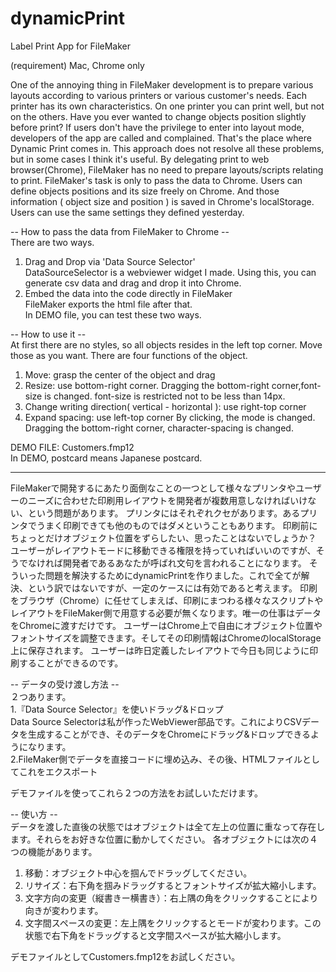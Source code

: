# dynamicPrint
Label Print App for FileMaker

(requirement) Mac, Chrome only

One of the annoying thing in FileMaker development is to prepare various layouts according to various printers or various customer's needs.
Each printer has its own characteristics. On one printer you can print well, but not on the others. Have you ever wanted to change objects position slightly before print?
If users don't have the privilege to enter into layout mode, developers of the app are called and complained.
That's the place where Dynamic Print comes in.
This approach does not resolve all these problems, but in some cases I think it's useful.
By delegating print to web browser(Chrome), FileMaker has no need to prepare layouts/scripts relating to print.
FileMaker's task is only to pass the data to Chrome. Users can define objects positions and its size freely on Chrome.
And those information ( object size and position ) is saved in Chrome's localStorage.
Users can use the same settings they defined yesterday.

-- How to pass the data from FileMaker to Chrome --  
There are two ways.
1. Drag and Drop via 'Data Source Selector'  
DataSourceSelector is a webviewer widget I made. Using this, you can generate csv data and drag and drop it into Chrome.
2. Embed the data into the code directly in FileMaker  
FileMaker exports the html file after that.  
In DEMO file, you can test these two ways.

-- How to use it --  
At first there are no styles, so all objects resides in the left top corner. Move those as you want.
There are four functions of the object.
1. Move: grasp the center of the object and drag
2. Resize: use bottom-right corner. Dragging the bottom-right corner,font-size is changed.
font-size is restricted not to be less than 14px.
3. Change writing direction( vertical - horizontal ): use right-top corner
4. Expand spacing: use left-top corner By clicking, the mode is changed. Dragging the bottom-right corner, character-spacing is changed.


DEMO FILE: Customers.fmp12   
In DEMO, postcard means Japanese postcard.

-------------------------------------------------------------------

FileMakerで開発するにあたり面倒なことの一つとして様々なプリンタやユーザーのニーズに合わせた印刷用レイアウトを開発者が複数用意しなければいけない、という問題があります。
プリンタにはそれぞれクセがあります。あるプリンタでうまく印刷できても他のものではダメということもあります。
印刷前にちょっとだけオブジェクト位置をずらしたい、思ったことはないでしょうか？
ユーザーがレイアウトモードに移動できる権限を持っていればいいのですが、そうでなければ開発者であるあなたが呼ばれ文句を言われることになります。
そういった問題を解決するためにdynamicPrintを作りました。これで全てが解決、という訳ではないですが、一定のケースには有効であると考えます。
印刷をブラウザ（Chrome）に任せてしまえば、印刷にまつわる様々なスクリプトやレイアウトをFileMaker側で用意する必要が無くなります。唯一の仕事はデータをChromeに渡すだけです。
ユーザーはChrome上で自由にオブジェクト位置やフォントサイズを調整できます。そしてその印刷情報はChromeのlocalStorage上に保存されます。
ユーザーは昨日定義したレイアウトで今日も同じように印刷することができるのです。

-- データの受け渡し方法 --    
２つあります。  
1.『Data Source Selector』を使いドラッグ&ドロップ  
Data Source Selectorは私が作ったWebViewer部品です。これによりCSVデータを生成することができ、そのデータをChromeにドラッグ&ドロップできるようになります。  
2.FileMaker側でデータを直接コードに埋め込み、その後、HTMLファイルとしてこれをエクスポート

デモファイルを使ってこれら２つの方法をお試しいただけます。

-- 使い方 --  
データを渡した直後の状態ではオブジェクトは全て左上の位置に重なって存在します。それらをお好きな位置に動かしてください。
各オブジェクトには次の４つの機能があります。
1. 移動：オブジェクト中心を掴んでドラッグしてください。
2. リサイズ：右下角を掴みドラッグするとフォントサイズが拡大縮小します。
3. 文字方向の変更（縦書きー横書き）：右上隅の角をクリックすることにより向きが変わります。
4. 文字間スペースの変更：左上隅をクリックするとモードが変わります。この状態で右下角をドラッグすると文字間スペースが拡大縮小します。


デモファイルとしてCustomers.fmp12をお試しください。